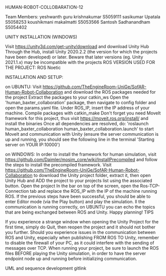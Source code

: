 HUMAN-ROBOT-COLLOBARATION-12

Team Members:
yeshwanth guru krishnakumar   S5059111
sasikumar Upatala             S5058253
koushikmani makalmatti        S5053566
Santosh Sadhanandham          S5054402


UNITY INSTALLATION (WINDOWS)

Visit https://unity3d.com/get-unity/download and download Unity Hub
Through the Hub, install Unity 2020.2.2 (the version for which the projects have been developed) or later. Beware that later versions (eg. Unity 2021.1.x) may be incompatible with the projects
ROS VERSION USED FOR THE PROJECT: ROS Noetic

INSTALLATION AND SETUP:

on UBUNTU:
Visit https://github.com/TheEngineRoom-UniGe/SofAR-Human-Robot-Collaboration and download the ROS packages needed for the project
Extract the packages to your catkin_ws
Open the 'human_baxter_collaboration' package, then navigate to config folder and open the params.yaml file. Under ROS_IP, insert the IP address of your machine.
Compile packages with catkin_make
Don't forget you need MoveIt framework for this project, thus visit https://moveit.ros.org/install/ and install the binaries
Once all dependencies are resolved, do: 'roslaunch human_baxter_collaboration human_baxter_collaboration.launch' to start MoveIt and communication with Unity (ensure the server communication is up and running, you should see the following line in the terminal 'Starting server on YOUR IP:10000')

on WINDOWS:
In order to install the framework for human simulation, visit https://github.com/Daimler/mosim_core/wiki/InstallPrecompiled and follow the steps to install the precompiled framework.
Visit https://github.com/TheEngineRoom-UniGe/SofAR-Human-Robot-Collaboration to download the Unity project folder, extract it, then open Unity Hub and ADD the project to your projects list using the associated button.
Open the project
In the bar on top of the screen, open the Ros-TCP-Connection tab and replace the ROS_IP with the IP of the machine running ROS.
If the previous steps have been successful, you should be able to enter Editor mode (via the Play button) and play the simulation.
Il the communication is running correctly, on UBUNTU you can echo the topics that are being exchanged between ROS and Unity.
Happy planning!
TIPS

If you experience a strange window when opening the Unity Project for the first time, simply do Quit, then reopen the project and it should not bother you further.
Should you experience issues in the communication between ROS and Unity, especially when publishing FROM ROS TO Unity, remember to disable the firewall of your PC, as it could interfere with the sending of messages over TCP.
When running your project, be sure to launch the ROS files BEFORE playing the Unity simulation, in order to have the server endpoint node up and running before initializing communication.

UML and sequence development gitlink
